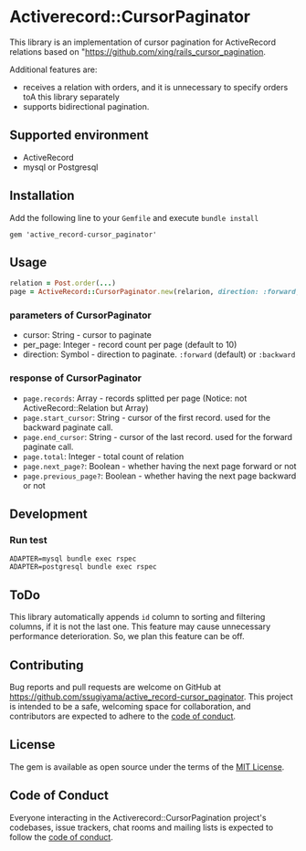 # Activerecord::CursorPaginator

This library is an implementation of cursor pagination for ActiveRecord relations based on "https://github.com/xing/rails_cursor_pagination.

Additional features are:
- receives a relation with orders, and it is unnecessary to specify orders toA this library separately
- supports bidirectional pagination.

## Supported environment

- ActiveRecord
- mysql or Postgresql

## Installation

Add the following line to your `Gemfile` and execute `bundle install`

```
gem 'active_record-cursor_paginator'
```

## Usage

```ruby
relation = Post.order(...)
page = ActiveRecord::CursorPaginator.new(relarion, direction: :forward, cursor: '...', per_page: 10)
```

### parameters of CursorPaginator
- cursor: String - cursor to paginate
- per_page: Integer - record count per page (default to 10)
- direction: Symbol - direction to paginate. `:forward` (default) or `:backward`

### response of CursorPaginator

- `page.records`: Array - records splitted per page (Notice: not ActiveRecord::Relation but Array)
- `page.start_cursor`: String - cursor of the first record. used for the backward paginate call.
- `page.end_cursor`: String - cursor of the last record. used for the forward paginate call.
- `page.total`: Integer - total count of relation
- `page.next_page?`:  Boolean - whether having the next page forward or not
- `page.previous_page?`:  Boolean - whether having the next page backward or not

## Development

### Run test

```shell
ADAPTER=mysql bundle exec rspec
ADAPTER=postgresql bundle exec rspec
```

## ToDo

This library automatically appends `id` column to sorting and filtering columns, if it is not the last one.
This feature may cause unnecessary performance deterioration.
So, we plan this feature can be off.

## Contributing

Bug reports and pull requests are welcome on GitHub at https://github.com/ssugiyama/active_record-cursor_paginator. This project is intended to be a safe, welcoming space for collaboration, and contributors are expected to adhere to the [code of conduct](https://github.com/ssugiyama/active_record-cursor_paginator/blob/main/CODE_OF_CONDUCT.md).

## License

The gem is available as open source under the terms of the [MIT License](https://opensource.org/licenses/MIT).

## Code of Conduct

Everyone interacting in the Activerecord::CursorPagination project's codebases, issue trackers, chat rooms and mailing lists is expected to follow the [code of conduct](https://github.com/ssugiyama/active_record-cursor_paginator/blob/main/CODE_OF_CONDUCT.md).
